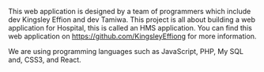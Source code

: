 This web application is designed by a team of programmers which include dev Kingsley Effion and dev Tamiwa.
This project is all about building a web application for Hospital, this is called an HMS application. 
You can find this web application on https://github.com/KingsleyEffiong for more information. 

We are using programming languages such as JavaScript, PHP, My SQL and, CSS3, and React.